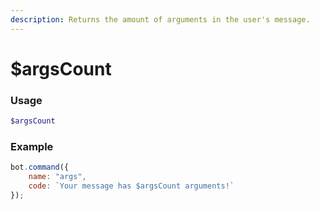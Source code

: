 ```yaml
---
description: Returns the amount of arguments in the user's message.
---
```


# $argsCount

### Usage

```php
$argsCount
```

### Example

```javascript
bot.command({
    name: "args",
    code: `Your message has $argsCount arguments!`
});
```

